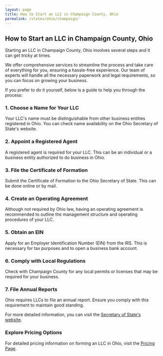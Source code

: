 ```yaml
---
layout: page
title: How to Start an LLC in Champaign County, Ohio
permalink: /states/ohio/champaign/
---
```


<h2>How to Start an LLC in Champaign County, Ohio</h2>

<p>Starting an LLC in Champaign County, Ohio involves several steps and it can get tricky at times.</p>

<p>We offer comprehensive services to streamline the process and take care of everything for you, ensuring a hassle-free experience. Our team of experts will handle all the necessary paperwork and legal requirements, so you can focus on growing your business.</p>

<p>If you prefer to do it yourself, below is a guide to help you through the process:</p>

<h3>1. Choose a Name for Your LLC</h3>
<p>Your LLC's name must be distinguishable from other business entities registered in Ohio. You can check name availability on the Ohio Secretary of State's website.</p>

<h3>2. Appoint a Registered Agent</h3>
<p>A registered agent is required for your LLC. This can be an individual or a business entity authorized to do business in Ohio.</p>

<h3>3. File the Certificate of Formation</h3>
<p>Submit the Certificate of Formation to the Ohio Secretary of State. This can be done online or by mail.</p>

<h3>4. Create an Operating Agreement</h3>
<p>Although not required by Ohio law, having an operating agreement is recommended to outline the management structure and operating procedures of your LLC.</p>

<h3>5. Obtain an EIN</h3>
<p>Apply for an Employer Identification Number (EIN) from the IRS. This is necessary for tax purposes and to open a business bank account.</p>

<h3>6. Comply with Local Regulations</h3>
<p>Check with Champaign County for any local permits or licenses that may be required for your business.</p>

<h3>7. File Annual Reports</h3>
<p>Ohio requires LLCs to file an annual report. Ensure you comply with this requirement to maintain good standing.</p>

<p>For more detailed information, you can visit the <a href="https://www.sos.ohio.gov/">Secretary of State's website</a>.</p>

<h3>Explore Pricing Options</h3>
<p>For detailed pricing information on forming an LLC in Ohio, visit the <a href="{ '/new-pricing/' | relative_url }">Pricing Page</a>.</p>
